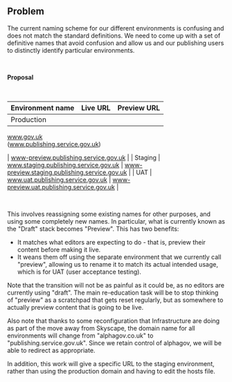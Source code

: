 ## **Problem**

The current naming scheme for our different environments is confusing and does not match the standard definitions. We need to come up with a set of definitive names that avoid confusion and allow us and our publishing users to distinctly identify particular environments.

&nbsp;

**Proposal**

&nbsp;

| Environment name | Live URL | Preview URL |
| --- | --- | --- |
| Production | 

www.gov.uk  
(www.publishing.service.gov.uk)

 | www-preview.publishing.service.gov.uk |
| Staging | www.staging.publishing.service.gov.uk | www-preview.staging.publishing.service.gov.uk |
| UAT | www.uat.publishing.service.gov.uk | www-preview.uat.publishing.service.gov.uk |

&nbsp;

This involves reassigning some existing names for other purposes, and using some completely new names. In particular, what is currently known as the "Draft" stack becomes "Preview". This has two benefits:

- It matches what editors are expecting to do - that is, preview their content before making it live.
- It weans them off using the separate environment that we currently call "preview", allowing us to rename it to match its actual intended usage, which is for UAT (user acceptance testing).

Note that the transition will not be as painful as it could be, as no editors are currently using "draft". The main re-education task will be to stop thinking of "preview" as a scratchpad that gets reset regularly, but as somewhere to actually preview content that is going to be live.

Also note that thanks to some reconfiguration that Infrastructure are doing as part of the move away from Skyscape, the domain name for all environments will change from "alphagov.co.uk" to "publishing.service.gov.uk". Since we retain control of alphagov, we will be able to redirect as appropriate.

In addition, this work will give a specific URL to the staging environment, rather than using the production domain and having to edit the hosts file.

&nbsp;

&nbsp;


